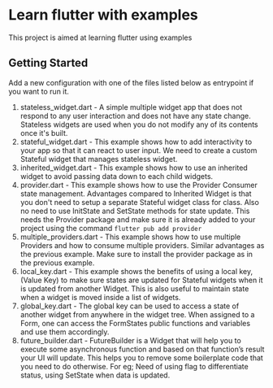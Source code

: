 # Learn flutter with examples

This project is aimed at learning flutter using examples

## Getting Started

Add a new configuration with one of the files listed below as entrypoint if you want to run it.

1. stateless_widget.dart - A simple multiple widget app that does not respond to any user interaction and does not have any state change.
                           Stateless widgets are used when you do not modify any of its contents once it's built.
2. stateful_widget.dart - This example shows how to add interactivity to your app so that it can react to user input.
                          We need to create a custom Stateful widget that manages stateless widget.
3. inherited_widget.dart - This example shows how to use an inherited widget to avoid passing data down to each child widgets.
4. provider.dart - This example shows how to use the Provider Consumer state management.
                   Advantages compared to Inherited Widget is that you don't need to setup a separate Stateful widget class for class.
                   Also no need to use InitState and SetState methods for state update.
                   This needs the Provider package and make sure it is already added to your project using the command 
                   ```flutter pub add provider```
5. multiple_providers.dart - This example shows how to use multiple Providers and how to consume multiple providers.
                             Similar advantages as the previous example.
                            Make sure to install the provider package as in the previous example.
6. local_key.dart - This example shows the benefits of using a local key, (Value Key) to make sure states are updated for Stateful widgets when it is updated from another Widget.
                    This is also useful to maintain state when a widget is moved inside a list of widgets.
7. global_key.dart - The global key can be used to access a state of another widget from anywhere in the widget tree.
                     When assigned to a Form, one can access the FormStates public functions and variables and use them accordingly.
8. future_builder.dart - FutureBuilder is a Widget that will help you to execute some asynchronous function and based on that function’s result your UI will update.
                         This helps you to remove some boilerplate code that you need to do otherwise.
                         For eg; Need of using flag to differentiate status, using SetState when data is updated.